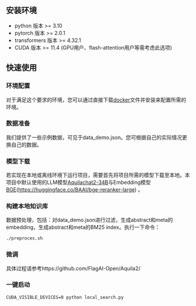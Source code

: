 ## 安装环境

* python 版本 >= 3.10
* pytorch 版本 >= 2.0.1
* transformers 版本 >= 4.32.1
* CUDA 版本 >= 11.4 (GPU用户、flash-attention用户等需考虑此选项)

## 快速使用

### 环境配置

对于满足这个要求的环境，您可以通过直接下载[docker]()文件并安装来配置所需的环境。

### 数据准备

我们提供了一些示例数据，可见于data_demo.json。您可根据自己的实际情况更换自己的数据。

### 模型下载

若实现在本地或离线环境下运行项目，需要首先将项目所需的模型下载至本地。本项目中默认使用的LLM模型[Aquilachat2-34B](https://model.baai.ac.cn/models)与Embedding模型[BGE](https://huggingface.co/BAAI/bge-large-en-v1.5)(https://huggingface.co/BAAI/bge-reranker-large) 。

### 构建本地知识库

数据预处理，包括：对data_demo.json进行过滤，生成abstract和meta的embedding，生成abstract和meta的BM25 index。执行一下命令：

```bash
./preproces.sh
```

### 微调

具体过程请参考https://github.com/FlagAI-Open/Aquila2/

### 一键启动

```
CUDA_VISIBLE_DEVICES=0 python local_search.py
```


